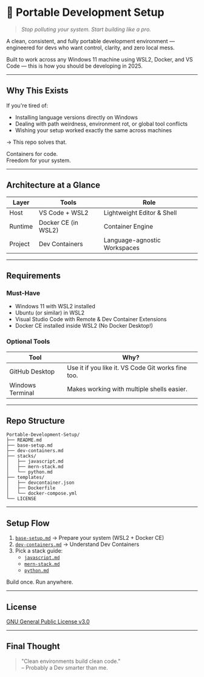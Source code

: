 # 🧰 Portable Development Setup

> *Stop polluting your system. Start building like a pro.*

A clean, consistent, and fully portable development environment — engineered for devs who want control, clarity, and zero local mess.

Built to work across any Windows 11 machine using WSL2, Docker, and VS Code — this is how you should be developing in 2025.

---

## Why This Exists

If you're tired of:

- Installing language versions directly on Windows
- Dealing with path weirdness, environment rot, or global tool conflicts
- Wishing your setup worked exactly the same across machines

→ This repo solves that.

Containers for code.  
Freedom for your system.

---

## Architecture at a Glance

| Layer | Tools | Role |
|-------|-------|------|
| Host | VS Code + WSL2 | Lightweight Editor & Shell |
| Runtime | Docker CE (in WSL2) | Container Engine |
| Project | Dev Containers | Language-agnostic Workspaces |

---

## Requirements

### Must-Have

- Windows 11 with WSL2 installed
- Ubuntu (or similar) in WSL2
- Visual Studio Code with Remote & Dev Container Extensions
- Docker CE installed inside WSL2 (No Docker Desktop!)

### Optional Tools

| Tool | Why? |
|------|------|
| GitHub Desktop | Use it if you like it. VS Code Git works fine too. |
| Windows Terminal | Makes working with multiple shells easier. |

---

## Repo Structure

```
Portable-Development-Setup/
├── README.md
├── base-setup.md
├── dev-containers.md
├── stacks/
│   ├── javascript.md
│   ├── mern-stack.md
│   └── python.md
├── templates/
│   ├── devcontainer.json
│   ├── Dockerfile
│   └── docker-compose.yml
└── LICENSE
```

---

## Setup Flow

1. [`base-setup.md`](./base-setup.md) → Prepare your system (WSL2 + Docker CE)
2. [`dev-containers.md`](./dev-containers.md) → Understand Dev Containers
3. Pick a stack guide:
   - [`javascript.md`](./stacks/javascript.md)
   - [`mern-stack.md`](./stacks/mern-stack.md)
   - [`python.md`](./stacks/python.md)

Build once. Run anywhere.

---

## License

[GNU General Public License v3.0](./LICENSE)

---

## Final Thought

> "Clean environments build clean code."  
> – Probably a Dev smarter than me.
